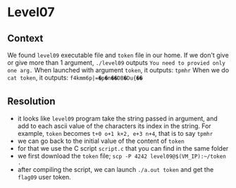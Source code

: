 # Level07

## Context
We found `level09` executable file and ```token``` file in our home.
If we don't give or give more than 1 argument, ```./level09``` outputs ```You need to provied only one arg.```
When launched with argument ```token```, it outputs: ```tpmhr```
When we do ```cat token```, it outputs: ```f4kmm6p|=�p�n��DB�Du{��``` 

## Resolution
 * it looks like ```level09``` program take the string passed in argument, and add to each ascii value of the characters its index in the string. For example, ```token``` becomes ```t+0 o+1 k+2, e+3 n+4```, that is to say ```tpmhr``` 
 * we can go back to the initial value of the content of ```token```
 * for that we use the C script ```script.c``` that you can find in the same folder
 * we first download the ```token``` file; ```scp -P 4242 level09@$(VM_IP):~/token .```
 * after compiling the script, we can launch ```./a.out token``` and get the ```flag09``` user token.